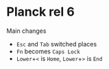 # Planck rel 6
Main changes
- `Esc` and `Tab` switched places
- `Fn` becomes `Caps Lock`
- `Lower`+`<` is `Home`, `Lower`+`>` is `End`

